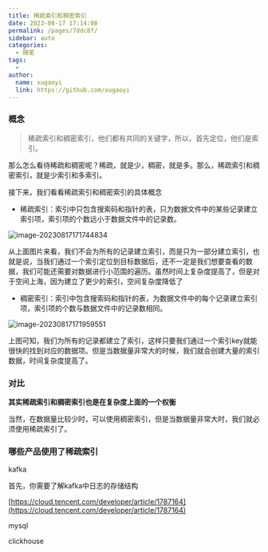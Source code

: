 ```yaml
---
title: 稀疏索引和稠密索引
date: 2023-08-17 17:14:08
permalink: /pages/7ddc8f/
sidebar: auto
categories:
  - 随笔
tags:
  - 
author: 
  name: xugaoyi
  link: https://github.com/xugaoyi
---
```

### 概念
> 稀疏索引和稠密索引，他们都有共同的关键字，所以，首先定位，他们是索引。

那么怎么看待稀疏和稠密呢？稀疏，就是少，稠密，就是多。那么，稀疏索引和稠密索引，就是少索引和多索引。

接下来，我们看看稀疏索引和稠密索引的具体概念

- 稀疏索引：索引中只包含搜索码和指针的表，只为数据文件中的某些记录建立索引项，索引项的个数远小于数据文件中的记录数。

![image-20230817171744834](https://2290653824-github-io.oss-cn-hangzhou.aliyuncs.com/image-20230817171744834.png)

​	从上面图片来看，我们不会为所有的记录建立索引，而是只为一部分建立索引，也就是说，当我们通过一个索引定位到目标数据后，还不一定是我们想要查看的数据，我们可能还需要对数据进行小范围的遍历。虽然时间上复杂度提高了，但是对于空间上海，因为建立了更少的索引，空间复杂度降低了



- 稠密索引：索引中包含搜索码和指针的表，为数据文件中的每个记录建立索引项，索引项的个数与数据文件中的记录数相同。

![image-20230817171959551](https://2290653824-github-io.oss-cn-hangzhou.aliyuncs.com/image-20230817171959551.png)

上图可知，我们为所有的记录都建立了索引，这样只要我们通过一个索引key就能很快的找到对应的数据项。但是当数据量非常大的时候，我们就会创建大量的索引数据，时间复杂度提高了。



### 对比

**其实稀疏索引和稠密索引也是在复杂度上面的一个权衡**

当然，在数据量比较少时，可以使用稠密索引，但是当数据量非常大时，我们就必须使用稀疏索引了。





### 哪些产品使用了稀疏索引

kafka

首先，你需要了解kafka中日志的存储结构

[https://cloud.tencent.com/developer/article/1787164](https://cloud.tencent.com/developer/article/1787164)

mysql



clickhouse



